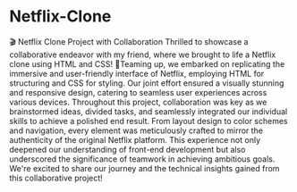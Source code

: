 # Netflix-Clone
 🎬 Netflix Clone Project with Collaboration  Thrilled to showcase a collaborative endeavor with my friend, where we brought to life a Netflix clone using HTML and CSS!
🚀Teaming up, we embarked on replicating the immersive and user-friendly interface of Netflix, employing HTML for structuring and CSS for styling. Our joint effort ensured a visually stunning and responsive design, catering to seamless user experiences across various devices.  Throughout this project, collaboration was key as we brainstormed ideas, divided tasks, and seamlessly integrated our individual skills to achieve a polished end result. From layout design to color schemes and navigation, every element was meticulously crafted to mirror the authenticity of the original Netflix platform.  This experience not only deepened our understanding of front-end development but also underscored the significance of teamwork in achieving ambitious goals. We're excited to share our journey and the technical insights gained from this collaborative project!
